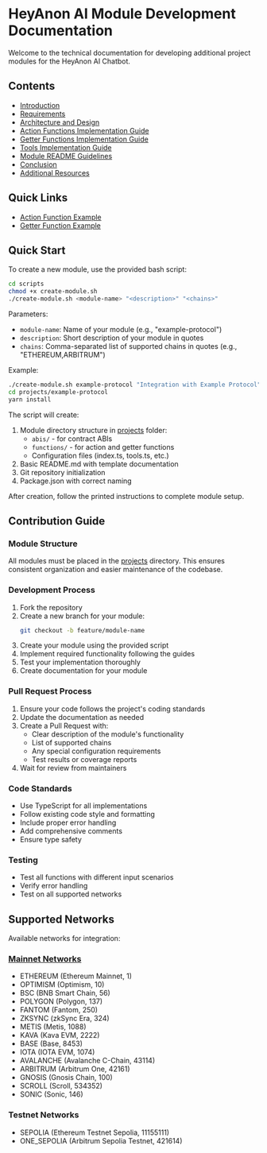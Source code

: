 # HeyAnon AI Module Development Documentation

Welcome to the technical documentation for developing additional project modules for the HeyAnon AI Chatbot.

## Contents

- [Introduction](./guides/introduction.md)
- [Requirements](./guides/requirements.md)
- [Architecture and Design](./guides/architecture-and-design.md)
- [Action Functions Implementation Guide](./guides/action-functions.md)
- [Getter Functions Implementation Guide](./guides/getter-functions.md)
- [Tools Implementation Guide](./guides/tools-implementation.md)
- [Module README Guidelines](./guides/module-readme-guidelines.md)
- [Conclusion](./guides/conclusion.md)
- [Additional Resources](./guides/additional-resources.md)

## Quick Links

- [Action Function Example](./guides/action-function-example.md)
- [Getter Function Example](./guides/getter-function-example.md)

## Quick Start

To create a new module, use the provided bash script:

```bash
cd scripts
chmod +x create-module.sh
./create-module.sh <module-name> "<description>" "<chains>"
```

Parameters:

- `module-name`: Name of your module (e.g., "example-protocol")
- `description`: Short description of your module in quotes
- `chains`: Comma-separated list of supported chains in quotes (e.g., "ETHEREUM,ARBITRUM")

Example:

```bash
./create-module.sh example-protocol "Integration with Example Protocol" "ETHEREUM,ARBITRUM"
cd projects/example-protocol
yarn install
```

The script will create:

1. Module directory structure in [projects](./projects) folder:
   - `abis/` - for contract ABIs
   - `functions/` - for action and getter functions
   - Configuration files (index.ts, tools.ts, etc.)
2. Basic README.md with template documentation
3. Git repository initialization
4. Package.json with correct naming

After creation, follow the printed instructions to complete module setup.

## Contribution Guide

### Module Structure

All modules must be placed in the [projects](./projects) directory. This ensures consistent organization and easier maintenance of the codebase.

### Development Process

1. Fork the repository
2. Create a new branch for your module:
   ```bash
   git checkout -b feature/module-name
   ```
3. Create your module using the provided script
4. Implement required functionality following the guides
5. Test your implementation thoroughly
6. Create documentation for your module

### Pull Request Process

1. Ensure your code follows the project's coding standards
2. Update the documentation as needed
3. Create a Pull Request with:
   - Clear description of the module's functionality
   - List of supported chains
   - Any special configuration requirements
   - Test results or coverage reports
4. Wait for review from maintainers

### Code Standards

- Use TypeScript for all implementations
- Follow existing code style and formatting
- Include proper error handling
- Add comprehensive comments
- Ensure type safety

### Testing

- Test all functions with different input scenarios
- Verify error handling
- Test on all supported networks

## Supported Networks

Available networks for integration:

### [Mainnet Networks](https://github.com/RealWagmi/heyanon-sdk/blob/main/src/blockchain/constants/chains.ts)

- ETHEREUM (Ethereum Mainnet, 1)
- OPTIMISM (Optimism, 10)
- BSC (BNB Smart Chain, 56)
- POLYGON (Polygon, 137)
- FANTOM (Fantom, 250)
- ZKSYNC (zkSync Era, 324)
- METIS (Metis, 1088)
- KAVA (Kava EVM, 2222)
- BASE (Base, 8453)
- IOTA (IOTA EVM, 1074)
- AVALANCHE (Avalanche C-Chain, 43114)
- ARBITRUM (Arbitrum One, 42161)
- GNOSIS (Gnosis Chain, 100)
- SCROLL (Scroll, 534352)
- SONIC (Sonic, 146)

### Testnet Networks

- SEPOLIA (Ethereum Testnet Sepolia, 11155111)
- ONE_SEPOLIA (Arbitrum Sepolia Testnet, 421614)

